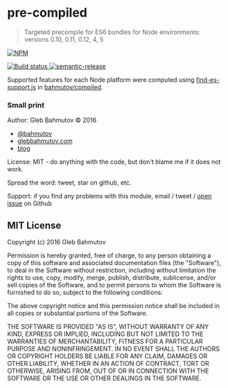 # pre-compiled
> Targeted precompile for ES6 bundles for Node environments: versions 0.10, 0.11, 0.12, 4, 5

[![NPM][pre-compiled-icon] ][pre-compiled-url]

[![Build status][pre-compiled-ci-image] ][pre-compiled-ci-url]
[![semantic-release][semantic-image] ][semantic-url]

Supported features for each Node platform were computed using
[find-es-support.js](https://github.com/bahmutov/compiled/blob/master/src/find-es-support.js)
in [bahmutov/compiled](https://github.com/bahmutov/compiled).

### Small print

Author: Gleb Bahmutov &copy; 2016

* [@bahmutov](https://twitter.com/bahmutov)
* [glebbahmutov.com](http://glebbahmutov.com)
* [blog](http://glebbahmutov.com/blog/)

License: MIT - do anything with the code, but don't blame me if it does not work.

Spread the word: tweet, star on github, etc.

Support: if you find any problems with this module, email / tweet /
[open issue](https://github.com/bahmutov/pre-compiled/issues) on Github

## MIT License

Copyright (c) 2016 Gleb Bahmutov

Permission is hereby granted, free of charge, to any person
obtaining a copy of this software and associated documentation
files (the "Software"), to deal in the Software without
restriction, including without limitation the rights to use,
copy, modify, merge, publish, distribute, sublicense, and/or sell
copies of the Software, and to permit persons to whom the
Software is furnished to do so, subject to the following
conditions:

The above copyright notice and this permission notice shall be
included in all copies or substantial portions of the Software.

THE SOFTWARE IS PROVIDED "AS IS", WITHOUT WARRANTY OF ANY KIND,
EXPRESS OR IMPLIED, INCLUDING BUT NOT LIMITED TO THE WARRANTIES
OF MERCHANTABILITY, FITNESS FOR A PARTICULAR PURPOSE AND
NONINFRINGEMENT. IN NO EVENT SHALL THE AUTHORS OR COPYRIGHT
HOLDERS BE LIABLE FOR ANY CLAIM, DAMAGES OR OTHER LIABILITY,
WHETHER IN AN ACTION OF CONTRACT, TORT OR OTHERWISE, ARISING
FROM, OUT OF OR IN CONNECTION WITH THE SOFTWARE OR THE USE OR
OTHER DEALINGS IN THE SOFTWARE.

[pre-compiled-icon]: https://nodei.co/npm/pre-compiled.png?downloads=true
[pre-compiled-url]: https://npmjs.org/package/pre-compiled
[pre-compiled-ci-image]: https://travis-ci.org/bahmutov/pre-compiled.png?branch=master
[pre-compiled-ci-url]: https://travis-ci.org/bahmutov/pre-compiled
[semantic-image]: https://img.shields.io/badge/%20%20%F0%9F%93%A6%F0%9F%9A%80-semantic--release-e10079.svg
[semantic-url]: https://github.com/semantic-release/semantic-release
